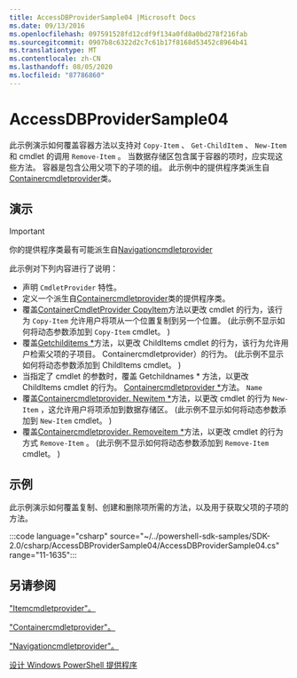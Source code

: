 ```yaml
---
title: AccessDBProviderSample04 |Microsoft Docs
ms.date: 09/13/2016
ms.openlocfilehash: 097591528fd12cdf9f134a0fd8a0bd278f216fab
ms.sourcegitcommit: 0907b8c6322d2c7c61b17f8168d53452c8964b41
ms.translationtype: MT
ms.contentlocale: zh-CN
ms.lasthandoff: 08/05/2020
ms.locfileid: "87786860"
---
```

# <a name="accessdbprovidersample04"></a>AccessDBProviderSample04

此示例演示如何覆盖容器方法以支持对 `Copy-Item` 、 `Get-ChildItem` 、 `New-Item` 和 cmdlet 的调用 `Remove-Item` 。 当数据存储区包含属于容器的项时，应实现这些方法。 容器是包含公用父项下的子项的组。 此示例中的提供程序类派生自[Containercmdletprovider](/dotnet/api/System.Management.Automation.Provider.ContainerCmdletProvider)类。

## <a name="demonstrates"></a>演示

> [!IMPORTANT]
> 你的提供程序类最有可能派生自[Navigationcmdletprovider](/dotnet/api/System.Management.Automation.Provider.NavigationCmdletProvider)

此示例对下列内容进行了说明：

- 声明 `CmdletProvider` 特性。
- 定义一个派生自[Containercmdletprovider](/dotnet/api/System.Management.Automation.Provider.ContainerCmdletProvider)类的提供程序类。
- 覆盖[ContainerCmdletProvider CopyItem](/dotnet/api/System.Management.Automation.Provider.ContainerCmdletProvider.CopyItem)方法以更改 cmdlet 的行为，该行为 `Copy-Item` 允许用户将项从一个位置复制到另一个位置。  (此示例不显示如何将动态参数添加到 `Copy-Item` cmdlet。 ) 
- 覆盖[Getchilditems *](/dotnet/api/System.Management.Automation.Provider.ContainerCmdletProvider.GetChildItems)方法，以更改 ChildItems cmdlet 的行为，该行为允许用户检索父项的子项目。 Containercmdletprovider）的行为。  (此示例不显示如何将动态参数添加到 ChildItems cmdlet。 ) 
- 当指定了 cmdlet 的参数时，覆盖 Getchildnames * 方法，以更改 ChildItems cmdlet 的行为。 [Containercmdletprovider *](/dotnet/api/System.Management.Automation.Provider.ContainerCmdletProvider.GetChildNames)方法。 `Name`
- 覆盖[Containercmdletprovider. Newitem *](/dotnet/api/System.Management.Automation.Provider.ContainerCmdletProvider.NewItem)方法，以更改 cmdlet 的行为 `New-Item` ，这允许用户将项添加到数据存储区。  (此示例不显示如何将动态参数添加到 `New-Item` cmdlet。 ) 
- 覆盖[Containercmdletprovider. Removeitem *](/dotnet/api/System.Management.Automation.Provider.ContainerCmdletProvider.RemoveItem)方法，以更改 cmdlet 的行为方式 `Remove-Item` 。  (此示例不显示如何将动态参数添加到 `Remove-Item` cmdlet。 ) 

## <a name="example"></a>示例

此示例演示如何覆盖复制、创建和删除项所需的方法，以及用于获取父项的子项的方法。

:::code language="csharp" source="~/../powershell-sdk-samples/SDK-2.0/csharp/AccessDBProviderSample04/AccessDBProviderSample04.cs" range="11-1635":::

## <a name="see-also"></a>另请参阅

["Itemcmdletprovider"。](/dotnet/api/System.Management.Automation.Provider.ItemCmdletProvider)

["Containercmdletprovider"。](/dotnet/api/System.Management.Automation.Provider.ContainerCmdletProvider)

["Navigationcmdletprovider"。](/dotnet/api/System.Management.Automation.Provider.NavigationCmdletProvider)

[设计 Windows PowerShell 提供程序](./provider-types.md)
